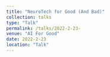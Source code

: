 ```yaml
---
title: "NeuroTech for Good (And Bad)"
collection: talks
type: "Talk"
permalink: /talks/2022-2-23- 
venue: "AI For Good"
date: 2022-2-23
location: "Talk"
---
```

